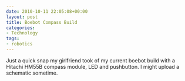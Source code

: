 ```yaml
---
date: 2010-10-11 22:05:08+00:00
layout: post
title: Boebot Compass Build
categories:
- Technology
tags:
- robotics
---
```


Just a quick snap my girlfriend took of my current boebot build with a  Hitachi
HM55B compass module, LED and pushbutton. I might upload a  schematic sometime.

<!--[![A Boebot with a Hitachi HM55B Compass Module](http://bpace.info/wp-content/uploads/2011/05/boebot_compass-300x225.jpg)](http://bpace.info/wp-content/uploads/2011/05/boebot_compass.jpg)-->
